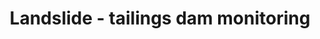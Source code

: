 ---
layout: project-display
title: Landslide - tailings dam monitoring 
image: landslide-tailings-dam-monitoring.png
funders: ['University of Nottingham (U.K)']
collaborators: ['Sourav Das']
description: "This project investigated and proposed a statistical learning methodology to monitor the stability of tailing dam slopes. The study was motivated by the catastrophic Brumadinho taling dam disaster in Brazil. The methodology can be adapted to all major landslide types. "
is_project_page: true
---